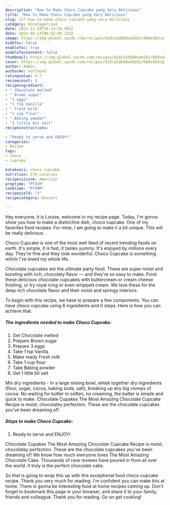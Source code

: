 ```yaml
---
description: "How to Make Choco Cupcake yang Very Delicious"
title: "How to Make Choco Cupcake yang Very Delicious"
slug: 127-how-to-make-choco-cupcake-yang-very-delicious
category: Uncategorized
date: 2022-11-28T16:14:54.491Z
date: 2023-05-13T06:52:09.133Z
image: https://img-global.cpcdn.com/recipes/d1dca2dbb8ea0201/680x482cq70/choco-cupcake-recipe-main-photo.jpg
hideToc: false
enableToc: true
enableTocContent: false
thumbnail: https://img-global.cpcdn.com/recipes/d1dca2dbb8ea0201/680x482cq70/choco-cupcake-recipe-main-photo.jpg
cover: https://img-global.cpcdn.com/recipes/d1dca2dbb8ea0201/680x482cq70/choco-cupcake-recipe-main-photo.jpg
author: Admin
authorAv: notfound
ratingvalue: 4.7
reviewcount: 8
recipeingredient:
- " Chocolate melted"
- " Brown sugar"
- "3 eggs"
- "1 tsp Vanilla"
- " Fresh milk"
- "1 cup flour"
- " Baking powder"
- "1 little bit salt"
recipeinstructions:

- "Ready to serve and ENJOY!"
categories:
- Recipe
tags:
- choco
- cupcake

katakunci: choco cupcake 
nutrition: 279 calories
recipecuisine: American
preptime: "PT31M"
cooktime: "PT49M"
recipeyield: "3"
recipecategory: Dessert

---
```



Hey everyone, it is Louise, welcome to my recipe page. Today, I'm gonna show you how to make a distinctive dish, choco cupcake. One of my favorites food recipes. For mine, I am going to make it a bit unique. This will be really delicious.

Choco Cupcake is one of the most well liked of recent trending foods on earth. It's simple, it is fast, it tastes yummy. It's enjoyed by millions every day. They're fine and they look wonderful. Choco Cupcake is something which I've loved my whole life.

Chocolate cupcakes are the ultimate party food. These are super moist and bursting with rich, chocolaty flavor — and they&#39;re so easy to make. Frost these delicious chocolate cupcakes with buttercream or cream cheese frosting, or try royal icing or even whipped cream. We love these for the deep rich chocolate flavor and their moist and springy interiors.


To begin with this recipe, we have to prepare a few components. You can have choco cupcake using 8 ingredients and 0 steps. Here is how you can achieve that.

<!--inarticleads1-->

##### The ingredients needed to make Choco Cupcake:

1. Get  Chocolate melted
1. Prepare  Brown sugar
1. Prepare 3 eggs
1. Take 1 tsp Vanilla
1. Make ready  Fresh milk
1. Take 1 cup flour
1. Take  Baking powder
1. Get 1 little bit salt


Mix dry ingredients - In a large mixing bowl, whisk together dry ingredients (flour, sugar, cocoa, baking soda, salt), breaking up any big clumps of cocoa. No waiting for butter to soften, no creaming, the batter is simple and quick to make. Chocolate Cupakes The Most Amazing Chocolate Cupcake Recipe is moist, chocolatey perfection. These are the chocolate cupcakes you&#39;ve been dreaming of! 

<!--inarticleads2-->

##### Steps to make Choco Cupcake:


1. Ready to serve and ENJOY!

Chocolate Cupakes The Most Amazing Chocolate Cupcake Recipe is moist, chocolatey perfection. These are the chocolate cupcakes you&#39;ve been dreaming of! We know how much everyone loves The Most Amazing Chocolate Cake. Thousands of rave reviews have poured in from all over the world. It truly is the perfect chocolate cake. 

So that is going to wrap this up with this exceptional food choco cupcake recipe. Thank you very much for reading. I'm confident you can make this at home. There is gonna be interesting food at home recipes coming up. Don't forget to bookmark this page in your browser, and share it to your family, friends and colleague. Thank you for reading. Go on get cooking!
